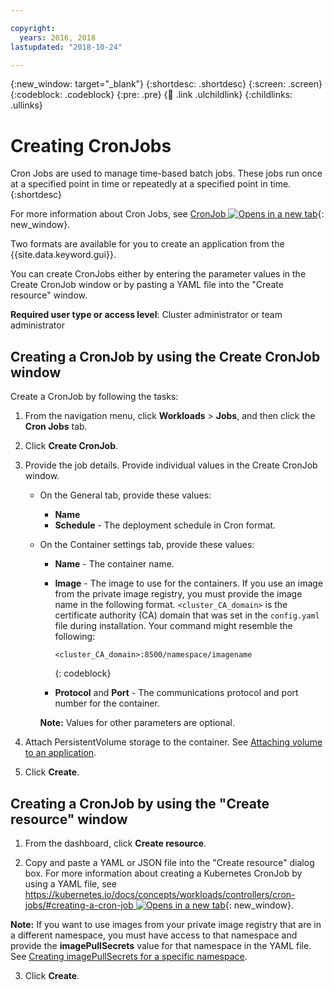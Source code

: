 ```yaml
---

copyright:
  years: 2016, 2018
lastupdated: "2018-10-24"

---
```


{:new_window: target="_blank"}
{:shortdesc: .shortdesc}
{:screen: .screen}
{:codeblock: .codeblock}
{:pre: .pre}
{:child: .link .ulchildlink}
{:childlinks: .ullinks}

# Creating CronJobs

Cron Jobs are used to manage time-based batch jobs. These jobs run once at a specified point in time or repeatedly at a specified point in time.
{:shortdesc}

For more information about Cron Jobs, see [CronJob ![Opens in a new tab](../images/icons/launch-glyph.svg "Opens in a new tab")](https://kubernetes.io/docs/user-guide/cron-jobs){: new_window}.

Two formats are available for you to create an application from the {{site.data.keyword.gui}}.

You can create CronJobs either by entering the parameter values in the Create CronJob window or by pasting a YAML file into the "Create resource" window.

**Required user type or access level**: Cluster administrator or team administrator

## Creating a CronJob by using the Create CronJob window

Create a CronJob by following the tasks:

1. From the navigation menu, click **Workloads** > **Jobs**, and then click the **Cron Jobs** tab.
2. Click **Create CronJob**.
3. Provide the job details. Provide individual values in the Create CronJob window.

    * On the General tab, provide these values:
        * **Name**
        * **Schedule** - The deployment schedule in Cron format.
    * On the Container settings tab, provide these values:
        * **Name** - The container name.
        * **Image** - The image to use for the containers. If you use an image from the private image registry, you must provide the image name in the following format. `<cluster_CA_domain>` is the certificate authority (CA) domain that was set in the `config.yaml` file during installation. Your command might resemble the following:
        
          ```
          <cluster_CA_domain>:8500/namespace/imagename
          ```
          {: codeblock}

        * **Protocol** and **Port** - The communications protocol and port number for the container.

        **Note:** Values for other parameters are optional.

5. Attach PersistentVolume storage to the container. See [Attaching volume to an application](../manage_cluster/attach_volume_app.md).

6. Click **Create**.

## Creating a CronJob by using the "Create resource" window

1. From the dashboard, click **Create resource**.

2. Copy and paste a YAML or JSON file into the "Create resource" dialog box. For more information about creating a Kubernetes CronJob by using a YAML file, see [https://kubernetes.io/docs/concepts/workloads/controllers/cron-jobs/#creating-a-cron-job ![Opens in a new tab](../images/icons/launch-glyph.svg "Opens in a new tab")](https://kubernetes.io/docs/concepts/workloads/controllers/cron-jobs/#creating-a-cron-job){: new_window}.

**Note:** If you want to use images from your private image registry that are in a different namespace, you must have access to that namespace and provide the **imagePullSecrets** value for that namespace in the YAML file. See [Creating imagePullSecrets for a specific namespace](../manage_images/imagepullsecret.md).

3. Click **Create**.
